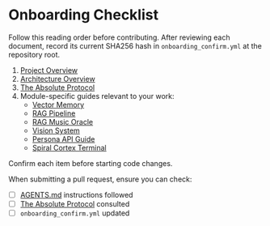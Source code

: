 # Onboarding Checklist

Follow this reading order before contributing. After reviewing each document, record its current SHA256 hash in `onboarding_confirm.yml` at the repository root.

1. [Project Overview](../project_overview.md)
2. [Architecture Overview](../architecture_overview.md)
3. [The Absolute Protocol](../The_Absolute_Protocol.md)
4. Module-specific guides relevant to your work:
   - [Vector Memory](../vector_memory.md)
   - [RAG Pipeline](../rag_pipeline.md)
   - [RAG Music Oracle](../rag_music_oracle.md)
   - [Vision System](../vision_system.md)
   - [Persona API Guide](../persona_api_guide.md)
   - [Spiral Cortex Terminal](../spiral_cortex_terminal.md)

Confirm each item before starting code changes.

When submitting a pull request, ensure you can check:

- [ ] [AGENTS.md](../AGENTS.md) instructions followed
- [ ] [The Absolute Protocol](../The_Absolute_Protocol.md) consulted
- [ ] `onboarding_confirm.yml` updated
